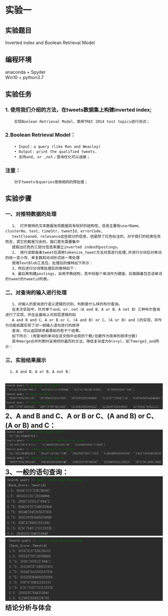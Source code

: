 实验一                          
==============
实验题目 
---------------
Inverted index and Boolean Retrieval Model  

编程环境 
---------------
anaconda + Spyder  
Win10 + python3.7

实验任务
---------------
### 1. 使用我们介绍的方法，在tweets数据集上构建inverted index; 
        实现Boolean Retrieval Model，使用TREC 2014 test topics进行测试； 
### 2.Boolean Retrieval Model：
        • Input：a query (like Ron and Weasley)
        • Output: print the qualified tweets.
        • 支持and, or ,not；查询优化可以选做；
### 注意：
        对于tweets与queries使用相同的预处理；  
        
实验步骤
---------------
### 一、对推特数据的处理
       1、 打开推特的文本数据发现数据具有较好的结构性，信息主要有userName、clusterNo、text、timeStr、tweetId、errorCode、
       textCleaned、relevance这些部分的信息，但是除了红色标注的，对于我们的检索任务而言，其它的都是冗余的，我们首先需要集中
       提取出红色的三部分信息来建立inverted index的postings。     
       2、 按行读取每条tweet后调用tokenize_tweet方法对其进行处理,并进行分词后对单词的统一变小写、单复数和动词形式统一等处理
       使用TextBlob工具包，处理后的推特如下所示：
       3、然后进行分词等处理后的推特如下：
       4、最后再构建postings，采用字典结构，其中将每个单词作为键值，后面跟着包含该单词的tweet的tweetid列表。  
       
### 二、对查询的输入进行处理
       1、对输入的查询进行语义逻辑的识别，判断是什么样的布尔查询。
       在本次实验中，针对单个and、or、not（A and B、A or B、A not B）三种布尔查询进行了实现，并在此基础上对双层逻辑的如
       A and B and C、A or B or C、(A and B) or C、(A or B) and C的实现，并作为功能拓展实现了对一般输入语句进行的排序
       查询，可以返回排序最靠前的若干个结果。
       如下所示：(用查询的单词在该文档中出现的个数/总数作为简单的排序分数)
       其中merge合并列表时采用同时遍历的方法，降低复杂度为O(x+y)，如下merge2_and所示：  
       
### 三、实验结果展示
      1、A and B、A or B、A not B：
![image](https://github.com/bailichangan/IR201720140170zhuwenting/blob/master/img-folder/1.1.png)
      2、A and B and C、A or B or C、(A and B) or C、(A or B) and C：
![image](https://github.com/bailichangan/IR201720140170zhuwenting/blob/master/img-folder/1.2.png)
      3、一般的语句查询：
![image](https://github.com/bailichangan/IR201720140170zhuwenting/blob/master/img-folder/1.3.png)
![image](https://github.com/bailichangan/IR201720140170zhuwenting/blob/master/img-folder/1.4.png)
结论分析与体会
---------------



       

